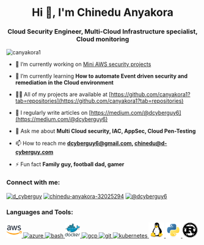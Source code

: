 <h1 align="center">Hi 👋, I'm Chinedu Anyakora</h1>
<h3 align="center">Cloud Security Engineer, Multi-Cloud Infrastructure specialist, Cloud monitoring</h3>

<p align="left"> <img src="https://komarev.com/ghpvc/?username=canyakora1&label=Profile%20views&color=0e75b6&style=flat" alt="canyakora1" /> </p>

- 🔭 I’m currently working on [Mini AWS security projects](https://github.com/canyakora1/mini-aws-security-projects)

- 🌱 I’m currently learning **How to automate Event driven security and remediation in the Cloud environment**

- 👨‍💻 All of my projects are available at [https://github.com/canyakora1?tab=repositories](https://github.com/canyakora1?tab=repositories)

- 📝 I regularly write articles on [https://medium.com/@dcyberguy6](https://medium.com/@dcyberguy6)

- 💬 Ask me about **Multi Cloud security, IAC, AppSec, Cloud Pen-Testing**

- 📫 How to reach me **dcyberguy6@gmail.com, chinedu@d-cyberguy.com**

- ⚡ Fun fact **Family guy, football dad, gamer**

<h3 align="left">Connect with me:</h3>
<p align="left">
<a href="https://twitter.com/d_cyberguy" target="blank"><img align="center" src="https://raw.githubusercontent.com/rahuldkjain/github-profile-readme-generator/master/src/images/icons/Social/twitter.svg" alt="d_cyberguy" height="30" width="40" /></a>
<a href="https://linkedin.com/in/chinedu-anyakora-32025294" target="blank"><img align="center" src="https://raw.githubusercontent.com/rahuldkjain/github-profile-readme-generator/master/src/images/icons/Social/linked-in-alt.svg" alt="chinedu-anyakora-32025294" height="30" width="40" /></a>
<a href="https://medium.com/@dcyberguy6" target="blank"><img align="center" src="https://raw.githubusercontent.com/rahuldkjain/github-profile-readme-generator/master/src/images/icons/Social/medium.svg" alt="@dcyberguy6" height="30" width="40" /></a>
</p>

<h3 align="left">Languages and Tools:</h3>
<p align="left"> <a href="https://aws.amazon.com" target="_blank" rel="noreferrer"> <img src="https://raw.githubusercontent.com/devicons/devicon/master/icons/amazonwebservices/amazonwebservices-original-wordmark.svg" alt="aws" width="40" height="40"/> </a> <a href="https://azure.microsoft.com/en-in/" target="_blank" rel="noreferrer"> <img src="https://www.vectorlogo.zone/logos/microsoft_azure/microsoft_azure-icon.svg" alt="azure" width="40" height="40"/> </a> <a href="https://www.gnu.org/software/bash/" target="_blank" rel="noreferrer"> <img src="https://www.vectorlogo.zone/logos/gnu_bash/gnu_bash-icon.svg" alt="bash" width="40" height="40"/> </a> <a href="https://www.docker.com/" target="_blank" rel="noreferrer"> <img src="https://raw.githubusercontent.com/devicons/devicon/master/icons/docker/docker-original-wordmark.svg" alt="docker" width="40" height="40"/> </a> <a href="https://cloud.google.com" target="_blank" rel="noreferrer"> <img src="https://www.vectorlogo.zone/logos/google_cloud/google_cloud-icon.svg" alt="gcp" width="40" height="40"/> </a> <a href="https://git-scm.com/" target="_blank" rel="noreferrer"> <img src="https://www.vectorlogo.zone/logos/git-scm/git-scm-icon.svg" alt="git" width="40" height="40"/> </a> <a href="https://kubernetes.io" target="_blank" rel="noreferrer"> <img src="https://www.vectorlogo.zone/logos/kubernetes/kubernetes-icon.svg" alt="kubernetes" width="40" height="40"/> </a> <a href="https://www.linux.org/" target="_blank" rel="noreferrer"> <img src="https://raw.githubusercontent.com/devicons/devicon/master/icons/linux/linux-original.svg" alt="linux" width="40" height="40"/> </a> <a href="https://www.python.org" target="_blank" rel="noreferrer"> <img src="https://raw.githubusercontent.com/devicons/devicon/master/icons/python/python-original.svg" alt="python" width="40" height="40"/> </a> <a href="https://www.rust-lang.org" target="_blank" rel="noreferrer"> <img src="https://raw.githubusercontent.com/devicons/devicon/master/icons/rust/rust-plain.svg" alt="rust" width="40" height="40"/> </a> </p>

